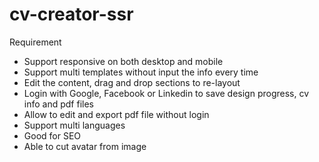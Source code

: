 # cv-creator-ssr

Requirement

- Support responsive on both desktop and mobile
- Support multi templates without input the info every time
- Edit the content, drag and drop sections to re-layout
- Login with Google, Facebook or Linkedin to save design progress, cv info and pdf files
- Allow to edit and export pdf file without login
- Support multi languages
- Good for SEO
- Able to cut avatar from image
